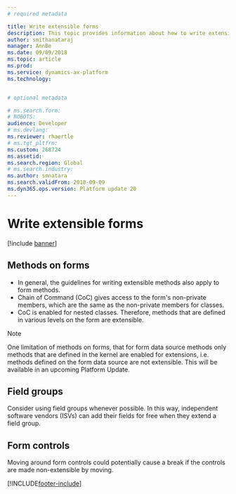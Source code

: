 ```yaml
---
# required metadata

title: Write extensible forms
description: This topic provides information about how to write extensible forms.
author: smithanataraj
manager: AnnBe
ms.date: 09/09/2018
ms.topic: article
ms.prod: 
ms.service: dynamics-ax-platform
ms.technology: 


# optional metadata

# ms.search.form: 
# ROBOTS: 
audience: Developer
# ms.devlang: 
ms.reviewer: rhaertle
# ms.tgt_pltfrm: 
ms.custom: 268724
ms.assetid: 
ms.search.region: Global
# ms.search.industry: 
ms.author: smnatara
ms.search.validFrom: 2018-09-09
ms.dyn365.ops.version: Platform update 20
---
```


# Write extensible forms

[!include [banner](../includes/banner.md)]

## Methods on forms
+ In general, the guidelines for writing extensible methods also apply to form methods.
+ Chain of Command (CoC) gives access to the form's non-private members, which are the same as the non-private members for classes.
+ CoC is enabled for nested classes. Therefore, methods that are defined in various levels on the form are extensible.

> [!NOTE]
> One limitation of methods on forms, that for form data source methods only methods that are defined in the kernel are enabled for extensions, i.e. methods defined on the form data source are not extensible. This will be available in an upcoming Platform Update.

## Field groups
Consider using field groups whenever possible. In this way, independent software vendors (ISVs) can add their fields for free when they extend a field group.

## Form controls
Moving around form controls could potentially cause a break if the controls are made non-extensible by moving.


[!INCLUDE[footer-include](../../../includes/footer-banner.md)]